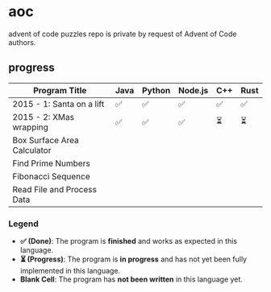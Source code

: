 # aoc
advent of code puzzles
repo is private by request of Advent of Code authors.

## progress

| Program Title                     | Java | Python | Node.js | C++ | Rust |
|-----------------------------------|------|--------|---------|-----|---------|
| 2015 - 1: Santa on a lift         | ✅   | ✅     | ✅      | ✅  | ✅      |
| 2015 - 2: XMas wrapping           | ✅   | ✅     | ✅      | ⏳  | ⏳      |
| Box Surface Area Calculator       |      |        |         |     |         |
| Find Prime Numbers                |      |        |         |     |         |
| Fibonacci Sequence                |      |        |         |     |         |
| Read File and Process Data        |      |        |         |     |         |

### Legend

- **✅ (Done)**: The program is **finished** and works as expected in this language.
- **⏳ (Progress)**: The program is **in progress** and has not yet been fully implemented in this language.
- **Blank Cell**: The program has **not been written** in this language yet.
